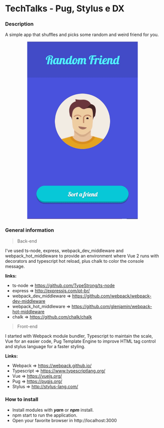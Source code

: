 # TechTalks - Pug, Stylus e DX

### Description
A simple app that shuffles and picks some random and weird friend for you.

<p align="center">
  <img src="https://github.com/darkfrontcode/techtalks_pug_stylus_e_dx/blob/master/gif.gif">
</p>

### General information

> Back-end

I've used ts-node, express, webpack_dev_middleware and webpack_hot_middleware to provide an environment where Vue 2 runs with decorators and typescript hot reload, plus chalk to color the console message.

**links:**

* ts-node => https://github.com/TypeStrong/ts-node
* express => http://expressjs.com/pt-br/
* webpack_dev_middleware => https://github.com/webpack/webpack-dev-middleware
* webpack_hot_middleware => https://github.com/glenjamin/webpack-hot-middleware
* chalk => https://github.com/chalk/chalk


> Front-end

I started with Webpack module bundler, Typescript to maintain the scale, Vue for an easier code, Pug Template Engine to improve HTML tag control and stylus language for a faster styling.

**Links:**

* Webpack => https://webpack.github.io/
* Typescript => https://www.typescriptlang.org/
* Vue => https://vuejs.org/
* Pug => https://pugjs.org/
* Stylus => http://stylus-lang.com/

### How to install

* Install modules with **_yarn_** or **_npm_** install.
* npm start to run the application.
* Open your favorite browser in http://localhost:3000



